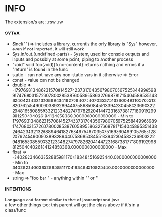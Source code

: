 # INFO
The extension/s are: .rsw .rw
#### SYTAX
>
- $incl("") => includes a library, currently the only library is "Sys" however, even if not imported, it will still work </br>
 - Sys.in/out.(undefined-parts) - System, used for console outputs and inputs and possibly at some point, piping to another process </br>
 - "void" void foo(void){func-content} returns nothing and errors if a "return" is found in the func </br>
 - static - can not have any non-static vars in it otherwise => Error
 - const - value can not be changed
 - double => -179769313486231570814527423731704356798070567525844996598917476803157260780028538760589558632766878171540458953514382464234321326889464182768467546703537516986049910576551282076245490090389328944075868508455133942304583236903222948165808559332123348274797826204144723168738177180919299881250404026184124858368.0000000000000000 - Min to 179769313486231570814527423731704356798070567525844996598917476803157260780028538760589558632766878171540458953514382464234321326889464182768467546703537516986049910576551282076245490090389328944075868508455133942304583236903222948165808559332123348274797826204144723168738177180919299881250404026184124858368.0000000000000000 - Max
 - float => -340282346638528859811704183484516925440.0000000000000000 - Min to 340282346638528859811704183484516925440.0000000000000000 - Max
 - string => "foo bar " - anything within "" or '' </br>
#### INTENTIONS
 Language and format similar to that of javascript and java </br>
 a few other things too: 
 this.parent will get the class above if it's in a class/func
